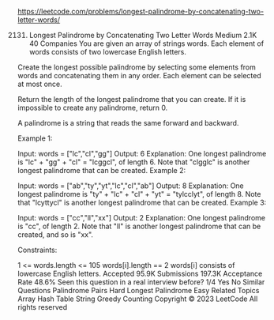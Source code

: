 https://leetcode.com/problems/longest-palindrome-by-concatenating-two-letter-words/

2131. Longest Palindrome by Concatenating Two Letter Words
Medium
2.1K
40
Companies
You are given an array of strings words. Each element of words consists of two lowercase English letters.

Create the longest possible palindrome by selecting some elements from words and concatenating them in any order. Each element can be selected at most once.

Return the length of the longest palindrome that you can create. If it is impossible to create any palindrome, return 0.

A palindrome is a string that reads the same forward and backward.

 

Example 1:

Input: words = ["lc","cl","gg"]
Output: 6
Explanation: One longest palindrome is "lc" + "gg" + "cl" = "lcggcl", of length 6.
Note that "clgglc" is another longest palindrome that can be created.
Example 2:

Input: words = ["ab","ty","yt","lc","cl","ab"]
Output: 8
Explanation: One longest palindrome is "ty" + "lc" + "cl" + "yt" = "tylcclyt", of length 8.
Note that "lcyttycl" is another longest palindrome that can be created.
Example 3:

Input: words = ["cc","ll","xx"]
Output: 2
Explanation: One longest palindrome is "cc", of length 2.
Note that "ll" is another longest palindrome that can be created, and so is "xx".
 

Constraints:

1 <= words.length <= 105
words[i].length == 2
words[i] consists of lowercase English letters.
Accepted
95.9K
Submissions
197.3K
Acceptance Rate
48.6%
Seen this question in a real interview before?
1/4
Yes
No
Similar Questions
Palindrome Pairs
Hard
Longest Palindrome
Easy
Related Topics
Array
Hash Table
String
Greedy
Counting
Copyright ©️ 2023 LeetCode All rights reserved